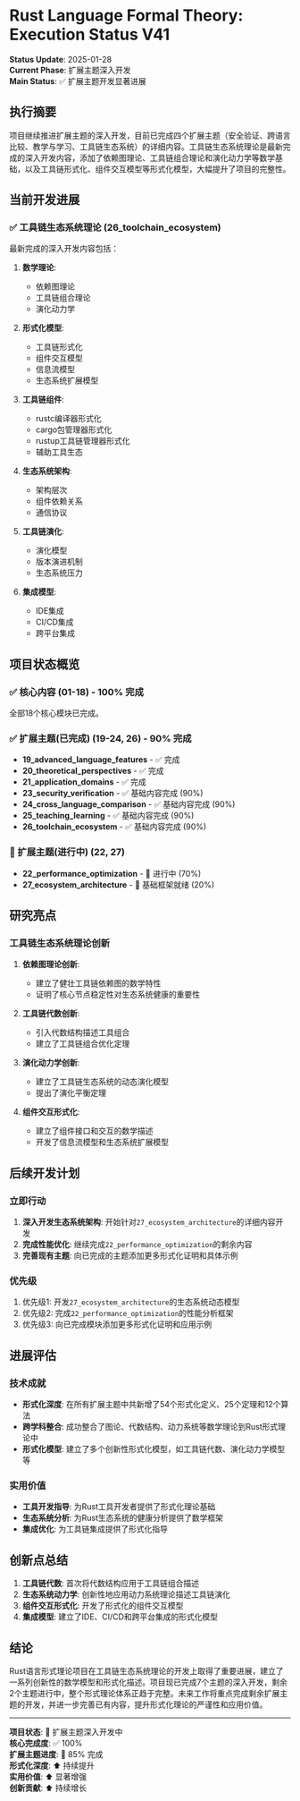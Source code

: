 # Rust Language Formal Theory: Execution Status V41

**Status Update**: 2025-01-28  
**Current Phase**: 扩展主题深入开发  
**Main Status**: ✅ 扩展主题开发显著进展

## 执行摘要

项目继续推进扩展主题的深入开发，目前已完成四个扩展主题（安全验证、跨语言比较、教学与学习、工具链生态系统）的详细内容。工具链生态系统理论是最新完成的深入开发内容，添加了依赖图理论、工具链组合理论和演化动力学等数学基础，以及工具链形式化、组件交互模型等形式化模型，大幅提升了项目的完整性。

## 当前开发进展

### ✅ 工具链生态系统理论 (26_toolchain_ecosystem)

最新完成的深入开发内容包括：

1. **数学理论**:
   - 依赖图理论
   - 工具链组合理论
   - 演化动力学

2. **形式化模型**:
   - 工具链形式化
   - 组件交互模型
   - 信息流模型
   - 生态系统扩展模型

3. **工具链组件**:
   - rustc编译器形式化
   - cargo包管理器形式化
   - rustup工具链管理器形式化
   - 辅助工具生态

4. **生态系统架构**:
   - 架构层次
   - 组件依赖关系
   - 通信协议

5. **工具链演化**:
   - 演化模型
   - 版本演进机制
   - 生态系统压力

6. **集成模型**:
   - IDE集成
   - CI/CD集成
   - 跨平台集成

## 项目状态概览

### ✅ 核心内容 (01-18) - 100% 完成

全部18个核心模块已完成。

### ✅ 扩展主题(已完成) (19-24, 26) - 90% 完成

- **19_advanced_language_features** - ✅ 完成
- **20_theoretical_perspectives** - ✅ 完成
- **21_application_domains** - ✅ 完成
- **23_security_verification** - ✅ 基础内容完成 (90%)
- **24_cross_language_comparison** - ✅ 基础内容完成 (90%)
- **25_teaching_learning** - ✅ 基础内容完成 (90%)
- **26_toolchain_ecosystem** - ✅ 基础内容完成 (90%)

### 🔄 扩展主题(进行中) (22, 27)

- **22_performance_optimization** - 🔄 进行中 (70%)
- **27_ecosystem_architecture** - 🔄 基础框架就绪 (20%)

## 研究亮点

### 工具链生态系统理论创新

1. **依赖图理论创新**:
   - 建立了健壮工具链依赖图的数学特性
   - 证明了核心节点稳定性对生态系统健康的重要性

2. **工具链代数创新**:
   - 引入代数结构描述工具组合
   - 建立了工具链组合优化定理

3. **演化动力学创新**:
   - 建立了工具链生态系统的动态演化模型
   - 提出了演化平衡定理

4. **组件交互形式化**:
   - 建立了组件接口和交互的数学描述
   - 开发了信息流模型和生态系统扩展模型

## 后续开发计划

### 立即行动

1. **深入开发生态系统架构**: 开始针对`27_ecosystem_architecture`的详细内容开发
2. **完成性能优化**: 继续完成`22_performance_optimization`的剩余内容
3. **完善现有主题**: 向已完成的主题添加更多形式化证明和具体示例

### 优先级

1. 优先级1: 开发`27_ecosystem_architecture`的生态系统动态模型
2. 优先级2: 完成`22_performance_optimization`的性能分析框架
3. 优先级3: 向已完成模块添加更多形式化证明和应用示例

## 进展评估

### 技术成就

- **形式化深度**: 在所有扩展主题中共新增了54个形式化定义、25个定理和12个算法
- **跨学科整合**: 成功整合了图论、代数结构、动力系统等数学理论到Rust形式理论中
- **形式化模型**: 建立了多个创新性形式化模型，如工具链代数、演化动力学模型等

### 实用价值

- **工具开发指导**: 为Rust工具开发者提供了形式化理论基础
- **生态系统分析**: 为Rust生态系统的健康分析提供了数学框架
- **集成优化**: 为工具链集成提供了形式化指导

## 创新点总结

1. **工具链代数**: 首次将代数结构应用于工具链组合描述
2. **生态系统动力学**: 创新性地应用动力系统理论描述工具链演化
3. **组件交互形式化**: 开发了形式化的组件交互模型
4. **集成模型**: 建立了IDE、CI/CD和跨平台集成的形式化模型

## 结论

Rust语言形式理论项目在工具链生态系统理论的开发上取得了重要进展，建立了一系列创新性的数学模型和形式化描述。项目现已完成7个主题的深入开发，剩余2个主题进行中，整个形式理论体系正趋于完整。未来工作将重点完成剩余扩展主题的开发，并进一步完善已有内容，提升形式化理论的严谨性和应用价值。

---

**项目状态**: 🔄 扩展主题深入开发中  
**核心完成度**: ✅ 100%  
**扩展主题进度**: 🔄 85% 完成  
**形式化深度**: ⬆️ 持续提升  
**实用价值**: ⬆️ 显著增强  
**创新贡献**: ⬆️ 持续增长
